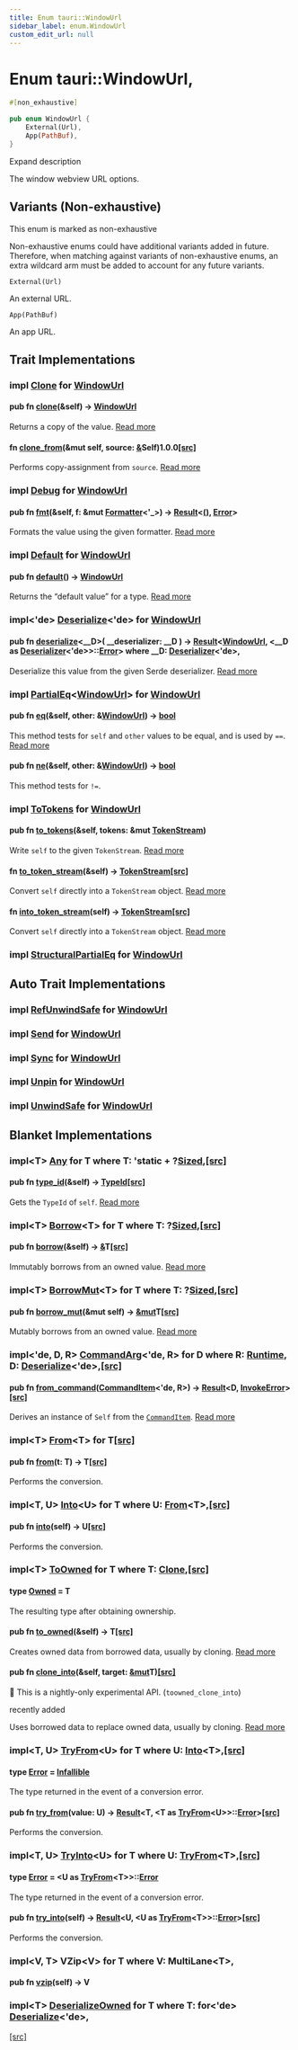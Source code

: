 ```yaml
---
title: Enum tauri::WindowUrl
sidebar_label: enum.WindowUrl
custom_edit_url: null
---
```


  # Enum tauri::WindowUrl,

```rs
#[non_exhaustive]

pub enum WindowUrl {
    External(Url),
    App(PathBuf),
}
```

Expand description

The window webview URL options.

## Variants (Non-exhaustive)

This enum is marked as non-exhaustive

Non-exhaustive enums could have additional variants added in future. Therefore, when matching against variants of non-exhaustive enums, an extra wildcard arm must be added to account for any future variants.

`External(Url)`

An external URL.

`App(PathBuf)`

An app URL.

## Trait Implementations

### impl [Clone](https://doc.rust-lang.org/1.54.0/core/clone/trait.Clone.html "trait core::clone::Clone") for [WindowUrl](/docs/api/rust/tauri/enum.WindowUrl "enum tauri::WindowUrl")

#### pub fn [clone](https://doc.rust-lang.org/1.54.0/core/clone/trait.Clone.html#tymethod.clone)(&self) -> [WindowUrl](/docs/api/rust/tauri/enum.WindowUrl "enum tauri::WindowUrl")

Returns a copy of the value. [Read more](https://doc.rust-lang.org/1.54.0/core/clone/trait.Clone.html#tymethod.clone)

#### fn [clone_from](https://doc.rust-lang.org/1.54.0/core/clone/trait.Clone.html#method.clone_from)(&mut self, source: [&](https://doc.rust-lang.org/1.54.0/std/primitive.reference.html)Self)1.0.0[\[src\]](https://doc.rust-lang.org/1.54.0/src/core/clone.rs.html#130 "goto source code")

Performs copy-assignment from `source`. [Read more](https://doc.rust-lang.org/1.54.0/core/clone/trait.Clone.html#method.clone_from)

### impl [Debug](https://doc.rust-lang.org/1.54.0/core/fmt/trait.Debug.html "trait core::fmt::Debug") for [WindowUrl](/docs/api/rust/tauri/enum.WindowUrl "enum tauri::WindowUrl")

#### pub fn [fmt](https://doc.rust-lang.org/1.54.0/core/fmt/trait.Debug.html#tymethod.fmt)(&self, f: &mut [Formatter](https://doc.rust-lang.org/1.54.0/core/fmt/struct.Formatter.html "struct core::fmt::Formatter")&lt;'\_>) -> [Result](https://doc.rust-lang.org/1.54.0/core/result/enum.Result.html "enum core::result::Result")&lt;[()](https://doc.rust-lang.org/1.54.0/std/primitive.unit.html), [Error](https://doc.rust-lang.org/1.54.0/core/fmt/struct.Error.html "struct core::fmt::Error")>

Formats the value using the given formatter. [Read more](https://doc.rust-lang.org/1.54.0/core/fmt/trait.Debug.html#tymethod.fmt)

### impl [Default](https://doc.rust-lang.org/1.54.0/core/default/trait.Default.html "trait core::default::Default") for [WindowUrl](/docs/api/rust/tauri/enum.WindowUrl "enum tauri::WindowUrl")

#### pub fn [default](https://doc.rust-lang.org/1.54.0/core/default/trait.Default.html#tymethod.default)() -> [WindowUrl](/docs/api/rust/tauri/enum.WindowUrl "enum tauri::WindowUrl")

Returns the “default value” for a type. [Read more](https://doc.rust-lang.org/1.54.0/core/default/trait.Default.html#tymethod.default)

### impl&lt;'de> [Deserialize](https://docs.rs/serde/1.0.127/serde/de/trait.Deserialize.html "trait serde::de::Deserialize")&lt;'de> for [WindowUrl](/docs/api/rust/tauri/enum.WindowUrl "enum tauri::WindowUrl")

#### pub fn [deserialize](https://docs.rs/serde/1.0.127/serde/de/trait.Deserialize.html#tymethod.deserialize)&lt;\_\_D>( \_\_deserializer: \_\_D ) -> [Result](https://doc.rust-lang.org/1.54.0/core/result/enum.Result.html "enum core::result::Result")&lt;[WindowUrl](/docs/api/rust/tauri/enum.WindowUrl "enum tauri::WindowUrl"), &lt;\_\_D as [Deserializer](https://docs.rs/serde/1.0.127/serde/de/trait.Deserializer.html "trait serde::de::Deserializer")&lt;'de>>::[Error](https://docs.rs/serde/1.0.127/serde/de/trait.Deserializer.html#associatedtype.Error "type serde::de::Deserializer::Error")> where \_\_D: [Deserializer](https://docs.rs/serde/1.0.127/serde/de/trait.Deserializer.html "trait serde::de::Deserializer")&lt;'de>,

Deserialize this value from the given Serde deserializer. [Read more](https://docs.rs/serde/1.0.127/serde/de/trait.Deserialize.html#tymethod.deserialize)

### impl [PartialEq](https://doc.rust-lang.org/1.54.0/core/cmp/trait.PartialEq.html "trait core::cmp::PartialEq")&lt;[WindowUrl](/docs/api/rust/tauri/enum.WindowUrl "enum tauri::WindowUrl")> for [WindowUrl](/docs/api/rust/tauri/enum.WindowUrl "enum tauri::WindowUrl")

#### pub fn [eq](https://doc.rust-lang.org/1.54.0/core/cmp/trait.PartialEq.html#tymethod.eq)(&self, other: &[WindowUrl](/docs/api/rust/tauri/enum.WindowUrl "enum tauri::WindowUrl")) -> [bool](https://doc.rust-lang.org/1.54.0/std/primitive.bool.html)

This method tests for `self` and `other` values to be equal, and is used by `==`. [Read more](https://doc.rust-lang.org/1.54.0/core/cmp/trait.PartialEq.html#tymethod.eq)

#### pub fn [ne](https://doc.rust-lang.org/1.54.0/core/cmp/trait.PartialEq.html#method.ne)(&self, other: &[WindowUrl](/docs/api/rust/tauri/enum.WindowUrl "enum tauri::WindowUrl")) -> [bool](https://doc.rust-lang.org/1.54.0/std/primitive.bool.html)

This method tests for `!=`.

### impl [ToTokens](https://docs.rs/quote/1.0.9/quote/to_tokens/trait.ToTokens.html "trait quote::to_tokens::ToTokens") for [WindowUrl](/docs/api/rust/tauri/enum.WindowUrl "enum tauri::WindowUrl")

#### pub fn [to_tokens](https://docs.rs/quote/1.0.9/quote/to_tokens/trait.ToTokens.html#tymethod.to_tokens)(&self, tokens: &mut [TokenStream](https://docs.rs/proc-macro2/1.0.28/proc_macro2/struct.TokenStream.html "struct proc_macro2::TokenStream"))

Write `self` to the given `TokenStream`. [Read more](https://docs.rs/quote/1.0.9/quote/to_tokens/trait.ToTokens.html#tymethod.to_tokens)

#### fn [to_token_stream](https://docs.rs/quote/1.0.9/quote/to_tokens/trait.ToTokens.html#method.to_token_stream)(&self) -> [TokenStream](https://docs.rs/proc-macro2/1.0.28/proc_macro2/struct.TokenStream.html "struct proc_macro2::TokenStream")[\[src\]](https://docs.rs/quote/1.0.9/src/quote/to_tokens.rs.html#61 "goto source code")

Convert `self` directly into a `TokenStream` object. [Read more](https://docs.rs/quote/1.0.9/quote/to_tokens/trait.ToTokens.html#method.to_token_stream)

#### fn [into_token_stream](https://docs.rs/quote/1.0.9/quote/to_tokens/trait.ToTokens.html#method.into_token_stream)(self) -> [TokenStream](https://docs.rs/proc-macro2/1.0.28/proc_macro2/struct.TokenStream.html "struct proc_macro2::TokenStream")[\[src\]](https://docs.rs/quote/1.0.9/src/quote/to_tokens.rs.html#71-73 "goto source code")

Convert `self` directly into a `TokenStream` object. [Read more](https://docs.rs/quote/1.0.9/quote/to_tokens/trait.ToTokens.html#method.into_token_stream)

### impl [StructuralPartialEq](https://doc.rust-lang.org/1.54.0/core/marker/trait.StructuralPartialEq.html "trait core::marker::StructuralPartialEq") for [WindowUrl](/docs/api/rust/tauri/enum.WindowUrl "enum tauri::WindowUrl")

## Auto Trait Implementations

### impl [RefUnwindSafe](https://doc.rust-lang.org/1.54.0/std/panic/trait.RefUnwindSafe.html "trait std::panic::RefUnwindSafe") for [WindowUrl](/docs/api/rust/tauri/enum.WindowUrl "enum tauri::WindowUrl")

### impl [Send](https://doc.rust-lang.org/1.54.0/core/marker/trait.Send.html "trait core::marker::Send") for [WindowUrl](/docs/api/rust/tauri/enum.WindowUrl "enum tauri::WindowUrl")

### impl [Sync](https://doc.rust-lang.org/1.54.0/core/marker/trait.Sync.html "trait core::marker::Sync") for [WindowUrl](/docs/api/rust/tauri/enum.WindowUrl "enum tauri::WindowUrl")

### impl [Unpin](https://doc.rust-lang.org/1.54.0/core/marker/trait.Unpin.html "trait core::marker::Unpin") for [WindowUrl](/docs/api/rust/tauri/enum.WindowUrl "enum tauri::WindowUrl")

### impl [UnwindSafe](https://doc.rust-lang.org/1.54.0/std/panic/trait.UnwindSafe.html "trait std::panic::UnwindSafe") for [WindowUrl](/docs/api/rust/tauri/enum.WindowUrl "enum tauri::WindowUrl")

## Blanket Implementations

### impl&lt;T> [Any](https://doc.rust-lang.org/1.54.0/core/any/trait.Any.html "trait core::any::Any") for T where T: 'static + ?[Sized](https://doc.rust-lang.org/1.54.0/core/marker/trait.Sized.html "trait core::marker::Sized"),[\[src\]](https://doc.rust-lang.org/1.54.0/src/core/any.rs.html#131-135 "goto source code")

#### pub fn [type_id](https://doc.rust-lang.org/1.54.0/core/any/trait.Any.html#tymethod.type_id)(&self) -> [TypeId](https://doc.rust-lang.org/1.54.0/core/any/struct.TypeId.html "struct core::any::TypeId")[\[src\]](https://doc.rust-lang.org/1.54.0/src/core/any.rs.html#132 "goto source code")

Gets the `TypeId` of `self`. [Read more](https://doc.rust-lang.org/1.54.0/core/any/trait.Any.html#tymethod.type_id)

### impl&lt;T> [Borrow](https://doc.rust-lang.org/1.54.0/core/borrow/trait.Borrow.html "trait core::borrow::Borrow")&lt;T> for T where T: ?[Sized](https://doc.rust-lang.org/1.54.0/core/marker/trait.Sized.html "trait core::marker::Sized"),[\[src\]](https://doc.rust-lang.org/1.54.0/src/core/borrow.rs.html#208-213 "goto source code")

#### pub fn [borrow](https://doc.rust-lang.org/1.54.0/core/borrow/trait.Borrow.html#tymethod.borrow)(&self) -> [&](https://doc.rust-lang.org/1.54.0/std/primitive.reference.html)T[\[src\]](https://doc.rust-lang.org/1.54.0/src/core/borrow.rs.html#210 "goto source code")

Immutably borrows from an owned value. [Read more](https://doc.rust-lang.org/1.54.0/core/borrow/trait.Borrow.html#tymethod.borrow)

### impl&lt;T> [BorrowMut](https://doc.rust-lang.org/1.54.0/core/borrow/trait.BorrowMut.html "trait core::borrow::BorrowMut")&lt;T> for T where T: ?[Sized](https://doc.rust-lang.org/1.54.0/core/marker/trait.Sized.html "trait core::marker::Sized"),[\[src\]](https://doc.rust-lang.org/1.54.0/src/core/borrow.rs.html#216-220 "goto source code")

#### pub fn [borrow_mut](https://doc.rust-lang.org/1.54.0/core/borrow/trait.BorrowMut.html#tymethod.borrow_mut)(&mut self) -> [&mut](https://doc.rust-lang.org/1.54.0/std/primitive.reference.html)T[\[src\]](https://doc.rust-lang.org/1.54.0/src/core/borrow.rs.html#217 "goto source code")

Mutably borrows from an owned value. [Read more](https://doc.rust-lang.org/1.54.0/core/borrow/trait.BorrowMut.html#tymethod.borrow_mut)

### impl&lt;'de, D, R> [CommandArg](/docs/api/rust/tauri/command/trait.CommandArg "trait tauri::command::CommandArg")&lt;'de, R> for D where R: [Runtime](/docs/api/rust/tauri/trait.Runtime "trait tauri::Runtime"), D: [Deserialize](https://docs.rs/serde/1.0.127/serde/de/trait.Deserialize.html "trait serde::de::Deserialize")&lt;'de>,[\[src\]](/docs/api/rust/tauri/../src/tauri/command.rs#51-56 "goto source code")

#### pub fn [from_command](/docs/api/rust/tauri/command/trait.CommandArg#tymethod.from_command)([CommandItem](/docs/api/rust/tauri/command/struct.CommandItem "struct tauri::command::CommandItem")&lt;'de, R>) -> [Result](https://doc.rust-lang.org/1.54.0/core/result/enum.Result.html "enum core::result::Result")&lt;D, [InvokeError](/docs/api/rust/tauri/struct.InvokeError "struct tauri::InvokeError")>[\[src\]](/docs/api/rust/tauri/../src/tauri/command.rs#52-55 "goto source code")

Derives an instance of `Self` from the [`CommandItem`](/docs/api/rust/tauri/command/struct.CommandItem "CommandItem"). [Read more](/docs/api/rust/tauri/command/trait.CommandArg#tymethod.from_command)

### impl&lt;T> [From](https://doc.rust-lang.org/1.54.0/core/convert/trait.From.html "trait core::convert::From")&lt;T> for T[\[src\]](https://doc.rust-lang.org/1.54.0/src/core/convert/mod.rs.html#544-548 "goto source code")

#### pub fn [from](https://doc.rust-lang.org/1.54.0/core/convert/trait.From.html#tymethod.from)(t: T) -> T[\[src\]](https://doc.rust-lang.org/1.54.0/src/core/convert/mod.rs.html#545 "goto source code")

Performs the conversion.

### impl&lt;T, U> [Into](https://doc.rust-lang.org/1.54.0/core/convert/trait.Into.html "trait core::convert::Into")&lt;U> for T where U: [From](https://doc.rust-lang.org/1.54.0/core/convert/trait.From.html "trait core::convert::From")&lt;T>,[\[src\]](https://doc.rust-lang.org/1.54.0/src/core/convert/mod.rs.html#533-540 "goto source code")

#### pub fn [into](https://doc.rust-lang.org/1.54.0/core/convert/trait.Into.html#tymethod.into)(self) -> U[\[src\]](https://doc.rust-lang.org/1.54.0/src/core/convert/mod.rs.html#537 "goto source code")

Performs the conversion.

### impl&lt;T> [ToOwned](https://doc.rust-lang.org/1.54.0/alloc/borrow/trait.ToOwned.html "trait alloc::borrow::ToOwned") for T where T: [Clone](https://doc.rust-lang.org/1.54.0/core/clone/trait.Clone.html "trait core::clone::Clone"),[\[src\]](https://doc.rust-lang.org/1.54.0/src/alloc/borrow.rs.html#84-96 "goto source code")

#### type [Owned](https://doc.rust-lang.org/1.54.0/alloc/borrow/trait.ToOwned.html#associatedtype.Owned) = T

The resulting type after obtaining ownership.

#### pub fn [to_owned](https://doc.rust-lang.org/1.54.0/alloc/borrow/trait.ToOwned.html#tymethod.to_owned)(&self) -> T[\[src\]](https://doc.rust-lang.org/1.54.0/src/alloc/borrow.rs.html#89 "goto source code")

Creates owned data from borrowed data, usually by cloning. [Read more](https://doc.rust-lang.org/1.54.0/alloc/borrow/trait.ToOwned.html#tymethod.to_owned)

#### pub fn [clone_into](https://doc.rust-lang.org/1.54.0/alloc/borrow/trait.ToOwned.html#method.clone_into)(&self, target: [&mut](https://doc.rust-lang.org/1.54.0/std/primitive.reference.html)T)[\[src\]](https://doc.rust-lang.org/1.54.0/src/alloc/borrow.rs.html#93 "goto source code")

🔬 This is a nightly-only experimental API. (`toowned_clone_into`)

recently added

Uses borrowed data to replace owned data, usually by cloning. [Read more](https://doc.rust-lang.org/1.54.0/alloc/borrow/trait.ToOwned.html#method.clone_into)

### impl&lt;T, U> [TryFrom](https://doc.rust-lang.org/1.54.0/core/convert/trait.TryFrom.html "trait core::convert::TryFrom")&lt;U> for T where U: [Into](https://doc.rust-lang.org/1.54.0/core/convert/trait.Into.html "trait core::convert::Into")&lt;T>,[\[src\]](https://doc.rust-lang.org/1.54.0/src/core/convert/mod.rs.html#581-590 "goto source code")

#### type [Error](https://doc.rust-lang.org/1.54.0/core/convert/trait.TryFrom.html#associatedtype.Error) = [Infallible](https://doc.rust-lang.org/1.54.0/core/convert/enum.Infallible.html "enum core::convert::Infallible")

The type returned in the event of a conversion error.

#### pub fn [try_from](https://doc.rust-lang.org/1.54.0/core/convert/trait.TryFrom.html#tymethod.try_from)(value: U) -> [Result](https://doc.rust-lang.org/1.54.0/core/result/enum.Result.html "enum core::result::Result")&lt;T, &lt;T as [TryFrom](https://doc.rust-lang.org/1.54.0/core/convert/trait.TryFrom.html "trait core::convert::TryFrom")&lt;U>>::[Error](https://doc.rust-lang.org/1.54.0/core/convert/trait.TryFrom.html#associatedtype.Error "type core::convert::TryFrom::Error")>[\[src\]](https://doc.rust-lang.org/1.54.0/src/core/convert/mod.rs.html#587 "goto source code")

Performs the conversion.

### impl&lt;T, U> [TryInto](https://doc.rust-lang.org/1.54.0/core/convert/trait.TryInto.html "trait core::convert::TryInto")&lt;U> for T where U: [TryFrom](https://doc.rust-lang.org/1.54.0/core/convert/trait.TryFrom.html "trait core::convert::TryFrom")&lt;T>,[\[src\]](https://doc.rust-lang.org/1.54.0/src/core/convert/mod.rs.html#567-576 "goto source code")

#### type [Error](https://doc.rust-lang.org/1.54.0/core/convert/trait.TryInto.html#associatedtype.Error) = &lt;U as [TryFrom](https://doc.rust-lang.org/1.54.0/core/convert/trait.TryFrom.html "trait core::convert::TryFrom")&lt;T>>::[Error](https://doc.rust-lang.org/1.54.0/core/convert/trait.TryFrom.html#associatedtype.Error "type core::convert::TryFrom::Error")

The type returned in the event of a conversion error.

#### pub fn [try_into](https://doc.rust-lang.org/1.54.0/core/convert/trait.TryInto.html#tymethod.try_into)(self) -> [Result](https://doc.rust-lang.org/1.54.0/core/result/enum.Result.html "enum core::result::Result")&lt;U, &lt;U as [TryFrom](https://doc.rust-lang.org/1.54.0/core/convert/trait.TryFrom.html "trait core::convert::TryFrom")&lt;T>>::[Error](https://doc.rust-lang.org/1.54.0/core/convert/trait.TryFrom.html#associatedtype.Error "type core::convert::TryFrom::Error")>[\[src\]](https://doc.rust-lang.org/1.54.0/src/core/convert/mod.rs.html#573 "goto source code")

Performs the conversion.

### impl&lt;V, T> VZip&lt;V> for T where V: MultiLane&lt;T>,

#### pub fn [vzip](/docs/api/rust/tauri/about:blank#tymethod.vzip)(self) -> V

### impl&lt;T> [DeserializeOwned](https://docs.rs/serde/1.0.127/serde/de/trait.DeserializeOwned.html "trait serde::de::DeserializeOwned") for T where T: for&lt;'de> [Deserialize](https://docs.rs/serde/1.0.127/serde/de/trait.Deserialize.html "trait serde::de::Deserialize")&lt;'de>,

[\[src\]](https://docs.rs/serde/1.0.127/src/serde/de/mod.rs.html#603 "goto source code")
  
